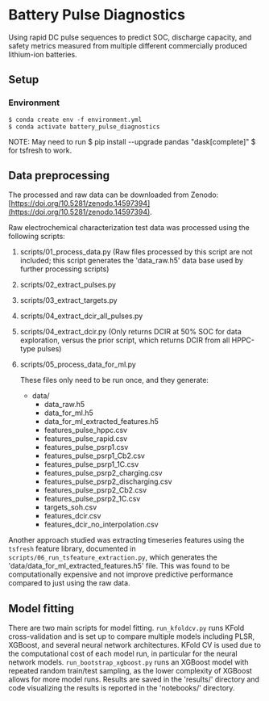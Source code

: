 # Battery Pulse Diagnostics

Using rapid DC pulse sequences to predict SOC, discharge capacity, and safety metrics measured from multiple different commercially produced lithium-ion batteries.

## Setup

### Environment
```
$ conda create env -f environment.yml
$ conda activate battery_pulse_diagnostics
```

NOTE: May need to run $ pip install --upgrade pandas "dask[complete]" $ for tsfresh to work.

## Data preprocessing
The processed and raw data can be downloaded from Zenodo: [https://doi.org/10.5281/zenodo.14597394](https://doi.org/10.5281/zenodo.14597394).

Raw electrochemical characterization test data was processed using the following scripts:
1. scripts/01_process_data.py (Raw files processed by this script are not included; this script generates the 'data_raw.h5' data base used by further processing scripts)
2. scripts/02_extract_pulses.py
3. scripts/03_extract_targets.py
4. scripts/04_extract_dcir_all_pulses.py
5. scripts/04_extract_dcir.py (Only returns DCIR at 50% SOC for data exploration, versus the prior script, which returns DCIR from all HPPC-type pulses)
6. scripts/05_process_data_for_ml.py

    These files only need to be run once, and they generate:
    * data/
        * data_raw.h5
        * data_for_ml.h5
        * data_for_ml_extracted_features.h5
        * features_pulse_hppc.csv
        * features_pulse_rapid.csv
        * features_pulse_psrp1.csv
        * features_pulse_psrp1_Cb2.csv
        * features_pulse_psrp1_1C.csv
        * features_pulse_psrp2_charging.csv
        * features_pulse_psrp2_discharging.csv
        * features_pulse_psrp2_Cb2.csv
        * features_pulse_psrp2_1C.csv
        * targets_soh.csv
        * features_dcir.csv
        * features_dcir_no_interpolation.csv

Another approach studied was extracting timeseries features using the `tsfresh` feature library, documented in `scripts/06_run_tsfeature_extraction.py`, which generates the 'data/data_for_ml_extracted_features.h5' file. This was found to be computationally expensive and not improve predictive performance compared to just using the raw data.

## Model fitting
There are two main scripts for model fitting. `run_kfoldcv.py` runs KFold cross-validation and is set up to compare multiple models including PLSR, XGBoost, and several neural network architectures. KFold CV is used due to the computational cost of each model run, in particular for the neural network models. `run_bootstrap_xgboost.py` runs an XGBoost model with repeated random train/test sampling, as the lower complexity of XGBoost allows for more model runs. Results are saved in the 'results/' directory and code visualizing the results is reported in the 'notebooks/' directory.

